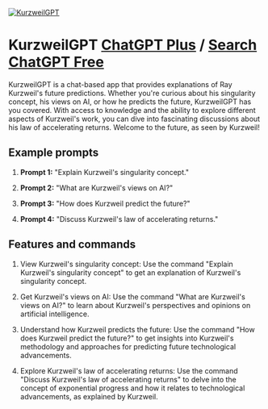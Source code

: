 
[![KurzweilGPT](https://files.oaiusercontent.com/file-eneFjEBMnHBbhSXAlqKy0KBQ?se=2123-10-14T21%3A42%3A13Z&sp=r&sv=2021-08-06&sr=b&rscc=max-age%3D31536000%2C%20immutable&rscd=attachment%3B%20filename%3D71e7f4b7-0329-4178-9dd9-ad7daf3e92bb.png&sig=CM%2B6xFQr0P1RnZD0Zj2pModAh1SV7Q0Ns/p4I6WU3EM%3D)](https://chat.openai.com/g/g-y4ZV2jiuW-kurzweilgpt)

# KurzweilGPT [ChatGPT Plus](https://chat.openai.com/g/g-y4ZV2jiuW-kurzweilgpt) / [Search ChatGPT Free](https://gptcall.net/index.html#/?search=KurzweilGPT)

KurzweilGPT is a chat-based app that provides explanations of Ray Kurzweil's future predictions. Whether you're curious about his singularity concept, his views on AI, or how he predicts the future, KurzweilGPT has you covered. With access to knowledge and the ability to explore different aspects of Kurzweil's work, you can dive into fascinating discussions about his law of accelerating returns. Welcome to the future, as seen by Kurzweil!

## Example prompts

1. **Prompt 1:** "Explain Kurzweil's singularity concept."

2. **Prompt 2:** "What are Kurzweil's views on AI?"

3. **Prompt 3:** "How does Kurzweil predict the future?"

4. **Prompt 4:** "Discuss Kurzweil's law of accelerating returns."

## Features and commands

1. View Kurzweil's singularity concept: Use the command "Explain Kurzweil's singularity concept" to get an explanation of Kurzweil's singularity concept.

2. Get Kurzweil's views on AI: Use the command "What are Kurzweil's views on AI?" to learn about Kurzweil's perspectives and opinions on artificial intelligence.

3. Understand how Kurzweil predicts the future: Use the command "How does Kurzweil predict the future?" to get insights into Kurzweil's methodology and approaches for predicting future technological advancements.

4. Explore Kurzweil's law of accelerating returns: Use the command "Discuss Kurzweil's law of accelerating returns" to delve into the concept of exponential progress and how it relates to technological advancements, as explained by Kurzweil.


